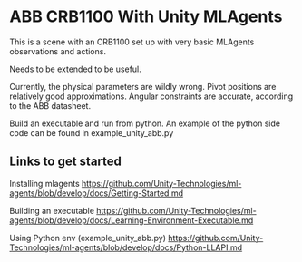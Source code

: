 # ABB CRB1100 With Unity MLAgents
This is a scene with an CRB1100 set up with very basic MLAgents observations and actions. 

Needs to be extended to be useful. 

Currently, the physical parameters are wildly wrong.
Pivot positions are relatively good approximations.
Angular constraints are accurate, according to the ABB datasheet.

Build an executable and run from python. An example of the python side code can be found in example_unity_abb.py

## Links to get started
Installing mlagents
https://github.com/Unity-Technologies/ml-agents/blob/develop/docs/Getting-Started.md

Building an executable
https://github.com/Unity-Technologies/ml-agents/blob/develop/docs/Learning-Environment-Executable.md

Using Python env (example_unity_abb.py)
https://github.com/Unity-Technologies/ml-agents/blob/develop/docs/Python-LLAPI.md

